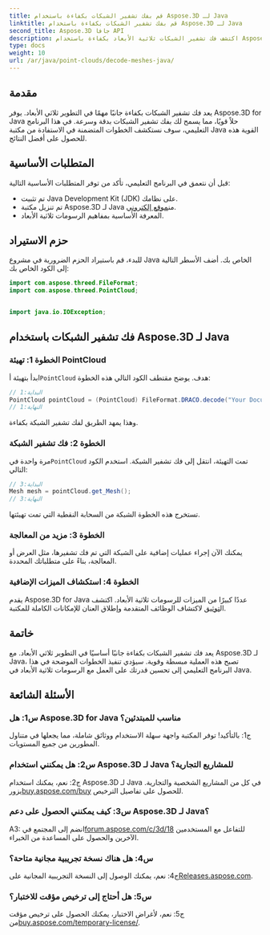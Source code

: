```yaml
---
title: قم بفك تشفير الشبكات بكفاءة باستخدام Aspose.3D لـ Java
linktitle: قم بفك تشفير الشبكات بكفاءة باستخدام Aspose.3D لـ Java
second_title: Aspose.3D جافا API
description: اكتشف فك تشفير الشبكات ثلاثية الأبعاد بكفاءة باستخدام Aspose.3D لـ Java. برنامج تعليمي خطوة بخطوة للمطورين.
type: docs
weight: 10
url: /ar/java/point-clouds/decode-meshes-java/
---
```

## مقدمة

يعد فك تشفير الشبكات بكفاءة جانبًا مهمًا في التطوير ثلاثي الأبعاد. يوفر Aspose.3D for Java حلاً قويًا، مما يسمح لك بفك تشفير الشبكات بدقة وسرعة. في هذا البرنامج التعليمي، سوف نستكشف الخطوات المتضمنة في الاستفادة من مكتبة Java القوية هذه للحصول على أفضل النتائج.

## المتطلبات الأساسية

قبل أن نتعمق في البرنامج التعليمي، تأكد من توفر المتطلبات الأساسية التالية:

- تم تثبيت Java Development Kit (JDK) على نظامك.
-  تم تنزيل مكتبة Aspose.3D لـ Java من[موقع إلكتروني](https://releases.aspose.com/3d/java/).
- المعرفة الأساسية بمفاهيم الرسومات ثلاثية الأبعاد.

## حزم الاستيراد

للبدء، قم باستيراد الحزم الضرورية في مشروع Java الخاص بك. أضف الأسطر التالية إلى الكود الخاص بك:

```java
import com.aspose.threed.FileFormat;
import com.aspose.threed.PointCloud;


import java.io.IOException;
```

## فك تشفير الشبكات باستخدام Aspose.3D لـ Java

### الخطوة 1: تهيئة PointCloud

 ابدأ بتهيئة أ`PointCloud` هدف. يوضح مقتطف الكود التالي هذه الخطوة:

```java
// البداية:1
PointCloud pointCloud = (PointCloud) FileFormat.DRACO.decode("Your Document Directory" + "point_cloud_no_qp.drc");
// النهاية:1
```

وهذا يمهد الطريق لفك تشفير الشبكة بكفاءة.

### الخطوة 2: فك تشفير الشبكة

 مرة واحدة في`PointCloud` تمت التهيئة، انتقل إلى فك تشفير الشبكة. استخدم الكود التالي:

```java
// البداية:3
Mesh mesh = pointCloud.get_Mesh();
// النهاية:3
```

تستخرج هذه الخطوة الشبكة من السحابة النقطية التي تمت تهيئتها.

### الخطوة 3: مزيد من المعالجة

يمكنك الآن إجراء عمليات إضافية على الشبكة التي تم فك تشفيرها، مثل العرض أو المعالجة، بناءً على متطلباتك المحددة.

### الخطوة 4: استكشاف الميزات الإضافية

 يقدم Aspose.3D for Java عددًا كبيرًا من الميزات للرسومات ثلاثية الأبعاد. اكتشف ال[توثيق](https://reference.aspose.com/3d/java/) لاكتشاف الوظائف المتقدمة وإطلاق العنان للإمكانات الكاملة للمكتبة.

## خاتمة

يعد فك تشفير الشبكات بكفاءة جانبًا أساسيًا في التطوير ثلاثي الأبعاد. مع Aspose.3D لـ Java، تصبح هذه العملية مبسطة وقوية. سيؤدي تنفيذ الخطوات الموضحة في هذا البرنامج التعليمي إلى تحسين قدرتك على العمل مع الرسومات ثلاثية الأبعاد في Java.

## الأسئلة الشائعة

### س1: هل Aspose.3D for Java مناسب للمبتدئين؟

ج1: بالتأكيد! توفر المكتبة واجهة سهلة الاستخدام ووثائق شاملة، مما يجعلها في متناول المطورين من جميع المستويات.

### س2: هل يمكنني استخدام Aspose.3D لـ Java للمشاريع التجارية؟

 ج2: نعم، يمكنك استخدام Aspose.3D لـ Java في كل من المشاريع الشخصية والتجارية. يزور[buy.aspose.com/buy](https://purchase.aspose.com/buy) للحصول على تفاصيل الترخيص.

### س3: كيف يمكنني الحصول على دعم Aspose.3D لـ Java؟

 A3: انضم إلى المجتمع في[forum.aspose.com/c/3d/18](https://forum.aspose.com/c/3d/18) للتفاعل مع المستخدمين الآخرين والحصول على المساعدة من الخبراء.

### س4: هل هناك نسخة تجريبية مجانية متاحة؟

 ج4: نعم، يمكنك الوصول إلى النسخة التجريبية المجانية على[Releases.aspose.com](https://releases.aspose.com/).

### س5: هل أحتاج إلى ترخيص مؤقت للاختبار؟

 ج5: نعم، لأغراض الاختبار، يمكنك الحصول على ترخيص مؤقت من[buy.aspose.com/temporary-license/](https://purchase.aspose.com/temporary-license/).
